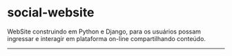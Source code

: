 # social-website
WebSite construindo em Python e Django, para os usuários possam ingressar e interagir em plataforma on-line compartilhando conteúdo.


****